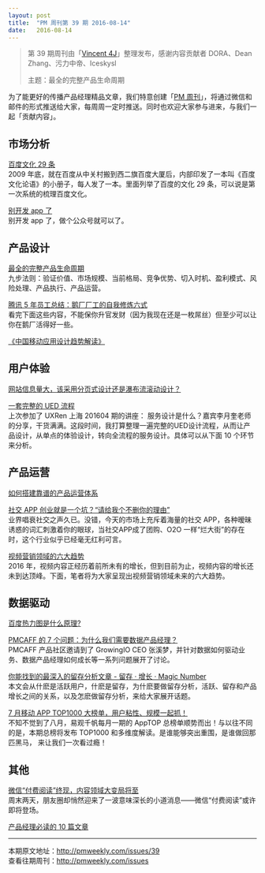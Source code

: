 ```yaml
---
layout: post
title:  "PM 周刊第 39 期 2016-08-14"
date:   2016-08-14
---
```


> 第 39 期周刊由「[Vincent 4J](http://pmweekly.com/contributors#vincent4j)」整理发布，感谢内容贡献者 DORA、Dean Zhang、污力中帝、Iceskysl   
> 
> 主题：最全的完整产品生命周期

为了能更好的传播产品经理精品文章，我们特意创建「[PM 周刊](http://pmweekly.com/)」，将通过微信和邮件的形式推送给大家，每周周一定时推送。同时也欢迎大家参与进来，与我们一起「贡献内容」。 

## 市场分析   

[百度文化 29 条](https://zhuanlan.zhihu.com/p/21925653)  
2009 年底，就在百度从中关村搬到西二旗百度大厦后，内部印发了一本叫《百度文化论语》的小册子，每人发了一本。里面列举了百度的文化 29 条，可以说是第一次系统的梳理百度文化。     

[别开发  app 了](http://mp.weixin.qq.com/s?__biz=MjM5ODQwMjA4MA==&mid=2649293557&idx=1&sn=98f34bb53a54331887cb99972c89e1bc&scene=1&srcid=0809emot471fytYaN3nZc06n#rd)   
别开发 app 了，做个公众号就可以了。  


## 产品设计

[最全的完整产品生命周期](http://mp.weixin.qq.com/s?__biz=MzIxMzM0OTYzMg==&mid=2247484284&idx=1&sn=471fd8693080d0c6c5778612149d8373&scene=1&srcid=0811lHPnDdqzP5jpbNzvEduq#rd)   
九步法则：验证价值、市场规模、当前格局、竞争优势、切入时机、盈利模式、风险处理、产品执行、产品运营。   

[腾讯 5 年员工总结：鹅厂厂工的自我修炼六式](http://mp.weixin.qq.com/s?__biz=MjM5NjAyMzcyMA==&mid=2659990841&idx=2&sn=78ba27c6ac1c23714858a83fc9aba70d&scene=1&srcid=0811KLGQY9cGdGkjmlD3vaaS#rd)  
看完下面这些内容，不能保你升官发财（因为我现在还是一枚屌丝）但至少可以让你在鹅厂活得好一些。   

[《中国移动应用设计趋势解读》](http://www.ui.cn/detail/33849.html)   


## 用户体验

[网站信息量大，该采用分页式设计还是瀑布流滚动设计？](http://mp.weixin.qq.com/s?__biz=MjM5NjA3ODI3Ng==&mid=2649828479&idx=1&sn=b5da62d6cf49cc99f1d0d55ed6718eb1&scene=1&srcid=0811xephpSeKiitWTmeKpVkt#rd)   

[一套完整的 UED 流程](http://mp.weixin.qq.com/s?__biz=MzIzOTE0NjczMw==&mid=2654863882&idx=1&sn=15e7ba85f31ccb2d04878fe806549dca&scene=1&srcid=0812pvSw3nCko7zWXE5knAHS#rd)  
上次参加了 UXRen 上海 201604 期的讲座： 服务设计是什么？嘉宾李月奎老师的分享，干货满满。这段时间，我打算整理一遍完整的UED设计流程，从而让产品设计，从单点的体验设计，转向全流程的服务设计。具体可以从下面 10 个环节来分析。   

## 产品运营

[如何搭建靠谱的产品运营体系](http://mp.weixin.qq.com/s?__biz=MzAxMzc5NDAyMw==&mid=2650510084&idx=1&sn=2be9592287e116b3caa3d14b3a661171&scene=1&srcid=0814xZXEvLTJGLww30wPw8o1#rd)   

[社交 APP 创业就是一个坑？“请给我个不删你的理由”](http://mp.weixin.qq.com/s?__biz=MzAxMzc5NDAyMw==&mid=2650510078&idx=1&sn=a0ec24f3eb826e3ff8494d847c0145ba&scene=1&srcid=0809Okn5DAkZ7uXFSu3fs9j7#rd)    
业界唱衰社交之声久已。没错，今天的市场上充斥着海量的社交 APP，各种暧昧诱惑的词汇刺激着你的眼球，当社交APP成了团购、O2O 一样“烂大街”的存在时，这个行业似乎已经毫无红利可言。    

[视频营销领域的六大趋势](http://mp.weixin.qq.com/s?__biz=MzAxMzc5NDAyMw==&mid=2650510081&idx=1&sn=74aff0b0145f747e78e7c557d3825e21&scene=1&srcid=0811MmVdfU3D6nMaUdIMnaZC#rd)   
2016 年，视频内容正经历着前所未有的增长，但到目前为止，视频内容的增长还未到达顶峰。下面，笔者将为大家呈现出视频营销领域未来的六大趋势。   


## 数据驱动  

[百度热力图是什么原理?](https://www.zhihu.com/question/23328249/answer/115671828)    

[PMCAFF 的 7 个问题：为什么我们需要数据产品经理？](http://mp.weixin.qq.com/s?__biz=MzI2MTAxOTk5OQ==&mid=2650941296&idx=1&sn=52474c28203c15bc13aad442e82ccb83&scene=1&srcid=0811nJqotmuUoVZJAn85beXP#rd)   
PMCAFF 产品社区邀请到了 GrowingIO CEO 张溪梦，并针对数据如何驱动业务、数据产品经理如何成长等一系列问题展开了讨论。   


[你能找到的最深入的留存分析文章 - 留存 · 增长 · Magic Number](https://zhuanlan.zhihu.com/p/21974150)  
本文会从什麽是活跃用户，什麽是留存，为什麽要做留存分析，活跃、留存和产品增长之间的关系，以及怎麽做留存分析，来给大家展开话题。

[7 月移动 APP TOP1000 大榜单，用户粘性、规模一起抓！](http://mp.weixin.qq.com/s?__biz=MjM5OTExMjkwMA==&mid=2651872052&idx=1&sn=1b43d36c14d71e162daef3a5515ed0f8&scene=1&srcid=0811VFoKd82dpUifFBHYMiAL#rd)   
不知不觉到了八月，易观千帆每月一期的 AppTOP 总榜单顺势而出！与以往不同的是，本期总榜将发布 TOP1000 和多维度解读。是谁能够突出重围，是谁做回那匹黑马， 来让我们一次看过瘾！   

## 其他

[微信“付费阅读”终现，内容领域大变局将至](http://mp.weixin.qq.com/s?__biz=MjAzNzMzNTkyMQ==&mid=2653751264&idx=1&sn=f594f476e8324145df6108470e1c5849&scene=1&srcid=08117BESjtvmUnWO2qpi5Kvq#rd)   
周末两天，朋友圈却悄然迎来了一波意味深长的小道消息——微信“付费阅读”或许即将登场。  

[产品经理必读的 10 篇文章](http://36kr.com/p/205596.html)   

---
本期原文地址：<http://pmweekly.com/issues/39>     
查看往期周刊：<http://pmweekly.com/issues>    